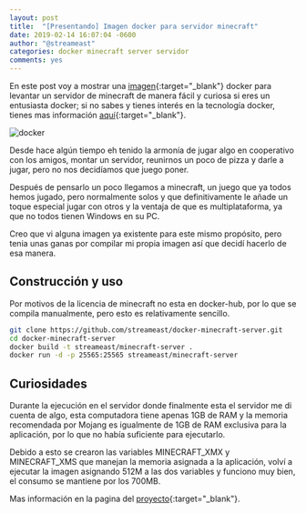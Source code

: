 ```yaml
---
layout: post
title:  "[Presentando] Imagen docker para servidor minecraft"
date: 2019-02-14 16:07:04 -0600
author: "@streameast"
categories: docker minecraft server servidor
comments: yes
---
```


En este post voy a mostrar una [imagen](https://github.com/streameast/docker-minecraft-server){:target="\_blank"}
docker para levantar un servidor de minecraft de manera fácil y curiosa si eres
un entusiasta docker; si no sabes y tienes interés en la tecnología docker, tienes
mas información [aquí](https://www.youtube.com/watch?v=hQgvt-s-AHQ){:target="\_blank"}.

![docker](https://www.docker.com/sites/default/files/social/docker_facebook_share.png)

Desde hace algún tiempo eh tenido la armonía de jugar algo en cooperativo con los
amigos, montar un servidor, reunirnos un poco de pizza y darle a jugar, pero no nos
decidíamos que juego poner.

Después de pensarlo un poco llegamos a minecraft, un juego que ya todos hemos jugado,
pero normalmente solos y que definitivamente le añade un toque especial jugar con
otros y la ventaja de que es multiplataforma, ya que no todos tienen Windows en su PC.

Creo que vi alguna imagen ya existente para este mismo propósito, pero tenia unas
ganas por compilar mi propia imagen así que decidí hacerlo de esa manera.

## Construcción y uso

Por motivos de la licencia de minecraft no esta en docker-hub, por lo que se compila
manualmente, pero esto es relativamente sencillo.

```bash
git clone https://github.com/streameast/docker-minecraft-server.git
cd docker-minecraft-server
docker build -t streameast/minecraft-server .
docker run -d -p 25565:25565 streameast/minecraft-server
```

## Curiosidades

Durante la ejecución en el servidor donde finalmente esta el servidor me di cuenta
de algo, esta computadora tiene apenas 1GB de RAM y la memoria recomendada por Mojang
es igualmente de 1GB de RAM exclusiva para la aplicación, por lo que no había suficiente
para ejecutarlo.

Debido a esto se crearon las variables MINECRAFT_XMX y MINECRAFT_XMS que manejan la
memoria asignada a la aplicación, volví a ejecutar la imagen asignando 512M a las
dos variables y funciono muy bien, el consumo se mantiene por los 700MB.

Mas información en la pagina del [proyecto](https://github.com/streameast/docker-minecraft-server){:target="\_blank"}.
